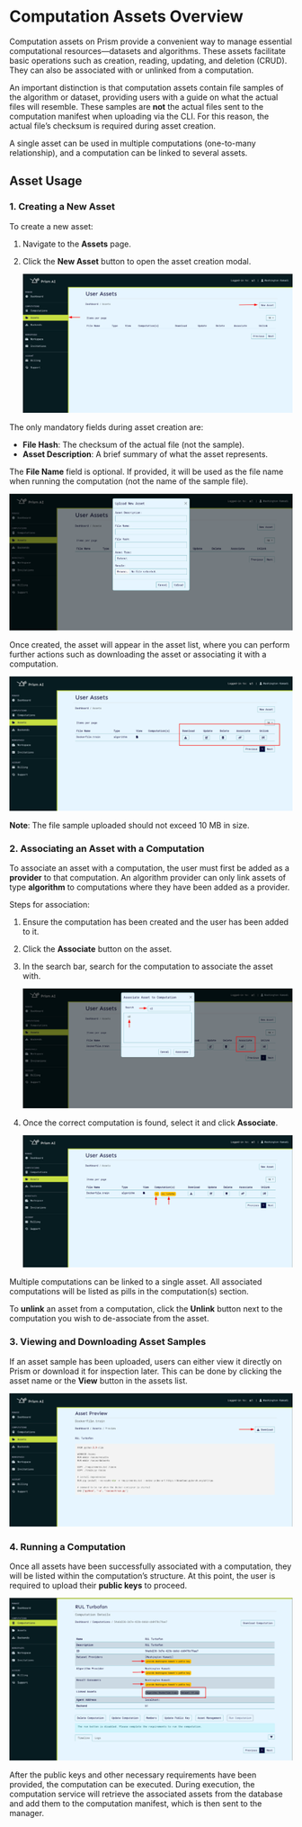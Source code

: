 # Computation Assets Overview

Computation assets on Prism provide a convenient way to manage essential computational resources—datasets and algorithms. These assets facilitate basic operations such as creation, reading, updating, and deletion (CRUD). They can also be associated with or unlinked from a computation.

An important distinction is that computation assets contain file samples of the algorithm or dataset, providing users with a guide on what the actual files will resemble. These samples are **not** the actual files sent to the computation manifest when uploading via the CLI. For this reason, the actual file’s checksum is required during asset creation.

A single asset can be used in multiple computations (one-to-many relationship), and a computation can be linked to several assets.

## Asset Usage

### 1. **Creating a New Asset**

To create a new asset:

1. Navigate to the **Assets** page.
2. Click the **New Asset** button to open the asset creation modal.

   ![Create asset](img/newAsset.png)

The only mandatory fields during asset creation are:

- **File Hash**: The checksum of the actual file (not the sample).
- **Asset Description**: A brief summary of what the asset represents.

The **File Name** field is optional. If provided, it will be used as the file name when running the computation (not the name of the sample file).

![New Asset Modal](img/new_asset_modal.png)

Once created, the asset will appear in the asset list, where you can perform further actions such as downloading the asset or associating it with a computation.

![Asset Management](img/asset_management.png)

**Note**: The file sample uploaded should not exceed 10 MB in size.

### 2. **Associating an Asset with a Computation**

To associate an asset with a computation, the user must first be added as a **provider** to that computation. An algorithm provider can only link assets of type **algorithm** to computations where they have been added as a provider.

Steps for association:

1. Ensure the computation has been created and the user has been added to it.
2. Click the **Associate** button on the asset.
3. In the search bar, search for the computation to associate the asset with.

   ![Associate Computation](img/asset_association.png)

4. Once the correct computation is found, select it and click **Associate**.

   ![Associated Computations](img/asset_computations.png)

Multiple computations can be linked to a single asset. All associated computations will be listed as pills in the computation(s) section.

To **unlink** an asset from a computation, click the **Unlink** button next to the computation you wish to de-associate from the asset.

### 3. **Viewing and Downloading Asset Samples**

If an asset sample has been uploaded, users can either view it directly on Prism or download it for inspection later. This can be done by clicking the asset name or the **View** button in the assets list.

![View Asset](img/asset_view.png)

### 4. **Running a Computation**

Once all assets have been successfully associated with a computation, they will be listed within the computation’s structure. At this point, the user is required to upload their **public keys** to proceed.

![Computation Page](img/asset_computation.png)

After the public keys and other necessary requirements have been provided, the computation can be executed. During execution, the computation service will retrieve the associated assets from the database and add them to the computation manifest, which is then sent to the manager.
